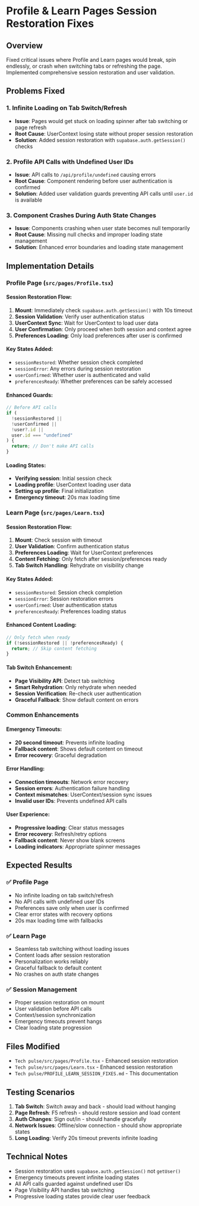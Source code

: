 # Profile & Learn Pages Session Restoration Fixes

## Overview

Fixed critical issues where Profile and Learn pages would break, spin endlessly, or crash when switching tabs or refreshing the page. Implemented comprehensive session restoration and user validation.

## Problems Fixed

### 1. Infinite Loading on Tab Switch/Refresh

- **Issue**: Pages would get stuck on loading spinner after tab switching or page refresh
- **Root Cause**: UserContext losing state without proper session restoration
- **Solution**: Added session restoration with `supabase.auth.getSession()` checks

### 2. Profile API Calls with Undefined User IDs

- **Issue**: API calls to `/api/profile/undefined` causing errors
- **Root Cause**: Component rendering before user authentication is confirmed
- **Solution**: Added user validation guards preventing API calls until `user.id` is available

### 3. Component Crashes During Auth State Changes

- **Issue**: Components crashing when user state becomes null temporarily
- **Root Cause**: Missing null checks and improper loading state management
- **Solution**: Enhanced error boundaries and loading state management

## Implementation Details

### Profile Page (`src/pages/Profile.tsx`)

#### Session Restoration Flow:

1. **Mount**: Immediately check `supabase.auth.getSession()` with 10s timeout
2. **Session Validation**: Verify user authentication status
3. **UserContext Sync**: Wait for UserContext to load user data
4. **User Confirmation**: Only proceed when both session and context agree
5. **Preferences Loading**: Only load preferences after user is confirmed

#### Key States Added:

- `sessionRestored`: Whether session check completed
- `sessionError`: Any errors during session restoration
- `userConfirmed`: Whether user is authenticated and valid
- `preferencesReady`: Whether preferences can be safely accessed

#### Enhanced Guards:

```typescript
// Before API calls
if (
  !sessionRestored ||
  !userConfirmed ||
  !user?.id ||
  user.id === "undefined"
) {
  return; // Don't make API calls
}
```

#### Loading States:

- **Verifying session**: Initial session check
- **Loading profile**: UserContext loading user data
- **Setting up profile**: Final initialization
- **Emergency timeout**: 20s max loading time

### Learn Page (`src/pages/Learn.tsx`)

#### Session Restoration Flow:

1. **Mount**: Check session with timeout
2. **User Validation**: Confirm authentication status
3. **Preferences Loading**: Wait for UserContext preferences
4. **Content Fetching**: Only fetch after session/preferences ready
5. **Tab Switch Handling**: Rehydrate on visibility change

#### Key States Added:

- `sessionRestored`: Session check completion
- `sessionError`: Session restoration errors
- `userConfirmed`: User authentication status
- `preferencesReady`: Preferences loading status

#### Enhanced Content Loading:

```typescript
// Only fetch when ready
if (!sessionRestored || !preferencesReady) {
  return; // Skip content fetching
}
```

#### Tab Switch Enhancement:

- **Page Visibility API**: Detect tab switching
- **Smart Rehydration**: Only rehydrate when needed
- **Session Verification**: Re-check user authentication
- **Graceful Fallback**: Show default content on errors

### Common Enhancements

#### Emergency Timeouts:

- **20 second timeout**: Prevents infinite loading
- **Fallback content**: Shows default content on timeout
- **Error recovery**: Graceful degradation

#### Error Handling:

- **Connection timeouts**: Network error recovery
- **Session errors**: Authentication failure handling
- **Context mismatches**: UserContext/session sync issues
- **Invalid user IDs**: Prevents undefined API calls

#### User Experience:

- **Progressive loading**: Clear status messages
- **Error recovery**: Refresh/retry options
- **Fallback content**: Never show blank screens
- **Loading indicators**: Appropriate spinner messages

## Expected Results

### ✅ Profile Page

- No infinite loading on tab switch/refresh
- No API calls with undefined user IDs
- Preferences save only when user is confirmed
- Clear error states with recovery options
- 20s max loading time with fallbacks

### ✅ Learn Page

- Seamless tab switching without loading issues
- Content loads after session restoration
- Personalization works reliably
- Graceful fallback to default content
- No crashes on auth state changes

### ✅ Session Management

- Proper session restoration on mount
- User validation before API calls
- Context/session synchronization
- Emergency timeouts prevent hangs
- Clear loading state progression

## Files Modified

- `Tech pulse/src/pages/Profile.tsx` - Enhanced session restoration
- `Tech pulse/src/pages/Learn.tsx` - Enhanced session restoration
- `Tech pulse/PROFILE_LEARN_SESSION_FIXES.md` - This documentation

## Testing Scenarios

1. **Tab Switch**: Switch away and back - should load without hanging
2. **Page Refresh**: F5 refresh - should restore session and load content
3. **Auth Changes**: Sign out/in - should handle gracefully
4. **Network Issues**: Offline/slow connection - should show appropriate states
5. **Long Loading**: Verify 20s timeout prevents infinite loading

## Technical Notes

- Session restoration uses `supabase.auth.getSession()` not `getUser()`
- Emergency timeouts prevent infinite loading states
- All API calls guarded against undefined user IDs
- Page Visibility API handles tab switching
- Progressive loading states provide clear user feedback
